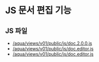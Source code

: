 # JS 문서 편집 기능

## JS 파일
- [/aqua/views/v01/public/js/doc.2.0.0.js](https://github.com/dreamofway/js_doc/blob/master/aqua/views/v01/public/js/doc.2.0.0.js)
- [/aqua/views/v01/public/js/doc.editor.js](https://github.com/dreamofway/js_doc/blob/master/aqua/views/v01/public/js/doc.editor.js)
- [/aqua/views/v01/public/js/doc.editor.js](https://github.com/dreamofway/js_doc/blob/master/aqua/views/v01/public/js/doc.js)

